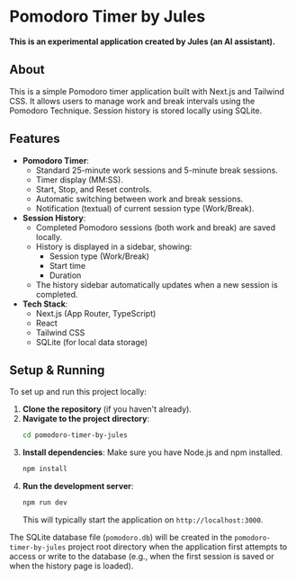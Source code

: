 # Pomodoro Timer by Jules

**This is an experimental application created by Jules (an AI assistant).**

## About

This is a simple Pomodoro timer application built with Next.js and Tailwind CSS. It allows users to manage work and break intervals using the Pomodoro Technique. Session history is stored locally using SQLite.

## Features

*   **Pomodoro Timer**:
    *   Standard 25-minute work sessions and 5-minute break sessions.
    *   Timer display (MM:SS).
    *   Start, Stop, and Reset controls.
    *   Automatic switching between work and break sessions.
    *   Notification (textual) of current session type (Work/Break).
*   **Session History**:
    *   Completed Pomodoro sessions (both work and break) are saved locally.
    *   History is displayed in a sidebar, showing:
        *   Session type (Work/Break)
        *   Start time
        *   Duration
    *   The history sidebar automatically updates when a new session is completed.
*   **Tech Stack**:
    *   Next.js (App Router, TypeScript)
    *   React
    *   Tailwind CSS
    *   SQLite (for local data storage)

## Setup & Running

To set up and run this project locally:

1.  **Clone the repository** (if you haven't already).
2.  **Navigate to the project directory**:
    ```bash
    cd pomodoro-timer-by-jules
    ```
3.  **Install dependencies**:
    Make sure you have Node.js and npm installed.
    ```bash
    npm install
    ```
4.  **Run the development server**:
    ```bash
    npm run dev
    ```
    This will typically start the application on `http://localhost:3000`.

The SQLite database file (`pomodoro.db`) will be created in the `pomodoro-timer-by-jules` project root directory when the application first attempts to access or write to the database (e.g., when the first session is saved or when the history page is loaded).
